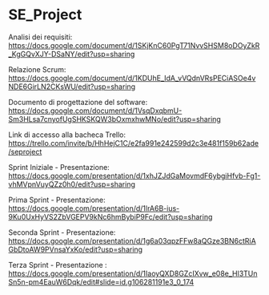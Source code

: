 # SE_Project

Analisi dei requisiti:  https://docs.google.com/document/d/1SKjKnC60PgT71NvvSHSM8oDOyZkR_KgGQvXJY-DSaNY/edit?usp=sharing

Relazione Scrum: https://docs.google.com/document/d/1KDUhE_IdA_vVQdnVRsPECiASOe4vNDE6GirLN2CKsWU/edit?usp=sharing

Documento di progettazione del software: https://docs.google.com/document/d/1VsqDxqbmU-Sm3HLsa7cnyofUgSHKSKQW3bOxmxhwMNo/edit?usp=sharing

Link di accesso alla bacheca Trello: https://trello.com/invite/b/HhHejC1C/e2fa991e242599d2c3e481f159b62ade/seproject

 Sprint Iniziale - Presentazione: https://docs.google.com/presentation/d/1xhJZJdGaMovmdF6ybgiHfvb-Fg1-vhMVpnVuyQZz0h0/edit?usp=sharing

Prima Sprint - Presentazione: https://docs.google.com/presentation/d/1lrA6B-ius-9Ku0UxHyVS2ZbVGEPV9kNc6hmBybiP9Fc/edit?usp=sharing

Seconda Sprint - Presentazione: https://docs.google.com/presentation/d/1g6a03qpzFFw8aQGze3BN6ctRiAGbDtoAW9PVnsaYxKo/edit?usp=sharing

Terza Sprint - Presentazione : https://docs.google.com/presentation/d/1IaoyQXD8GZcIXvw_e08e_Hl3TUnSn5n-pm4EauW6Dqk/edit#slide=id.g106281191e3_0_174

